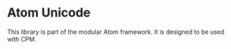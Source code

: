# Atom Unicode

This library is part of the modular Atom framework.
It is designed to be used with CPM.
